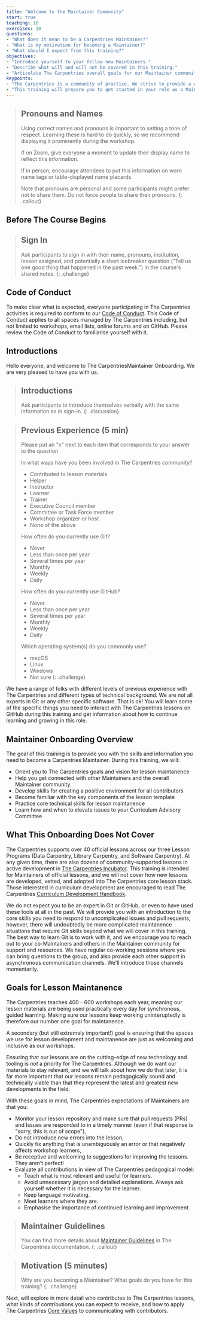 ```yaml
---
title: "Welcome to the Maintainer Community"
start: true
teaching: 10
exercises: 10
questions:
- "What does it mean to be a Carpentries Maintainer?"
- "What is my motivation for becoming a Maintainer?"
- "What should I expect from this training?"
objectives:
- "Introduce yourself to your fellow new Maintainers."
- "Describe what will and will not be covered in this training."
- "Articulate The Carpentries overall goals for our Maintainer community."
keypoints:
- "The Carpentries is a community of practice. We strive to provide a welcoming environment for all learners and take our Code of Conduct seriously."
- "This training will prepare you to get started in your role as a Maintainer."
---
```


> ## Pronouns and Names
> 
> Using correct names and pronouns is important to setting a tone of respect. Learning these is hard to
> do quickly, so we recommend displaying it prominently during the workshop. 
> 
> If on Zoom, give everyone a moment to update their display name to reflect this information. 
> 
> If in person, encourage attendees to put this information on worn name tags or table-displayed name placards.
> 
> Note that pronouns are personal and some participants might prefer not to share them.
> Do not force people to share their pronouns.
{: .callout}

## Before The Course Begins

> ## Sign In
>
> Ask participants to sign in with their name, pronouns, institution, lesson assigned, and 
> potentially a short icebreaker question (“Tell us one good thing that happened in the past week.”) in the course's shared notes.
{: .challenge}

## Code of Conduct

To make clear what is expected, everyone participating in The Carpentries activities is required
to conform to our [Code of Conduct](https://docs.carpentries.org/topic_folders/policies/code-of-conduct.html). 
This Code of Conduct applies to all spaces managed by The Carpentries including, but not limited to workshops, email lists, online 
forums and on GitHub. Please review the Code of Conduct to familiarise yourself with it.

## Introductions

Hello everyone, and welcome to The CarpentriesMaintainer Onboarding.  We are very pleased to have you with us.

> ## Introductions
> 
> Ask participants to introduce themselves verbally with the same information as in sign-in.
{: .discussion}

> ## Previous Experience (5 min)
>
> Please put an "x" next to each item that corresponds to your answer to the question
> 
> In what ways have you been involved in The Carpentries community?
> * Contributed to lesson materials
> * Helper
> * Instructor
> * Learner
> * Trainer 
> * Executive Council member
> * Committee or Task Force member
> * Workshop organizer or host
> * None of the above
>
> How often do you currently use Git?
> * Never
> * Less than once per year
> * Several times per year
> * Monthly
> * Weekly
> * Daily
> 
> How often do you currently use GitHub?
> * Never
> * Less than once per year
> * Several times per year
> * Monthly
> * Weekly
> * Daily
> 
> Which operating system(s) do you commonly use?
> * macOS
> * Linux
> * Windows
> * Not sure
{: .challenge}

We have a range of folks with different levels of previous experience with The Carpentries and different types of technical background. 
We are not all experts in Git or any other specific software. That is ok! You will learn some of the specific things you need to interact 
with The Carpentries lessons on GitHub during this training and get information about how to continue learning and growing in this role. 

## Maintainer Onboarding Overview

The goal of this training is to provide you with the skills and information you need to 
become a Carpentries Maintainer. During this training, we will:

- Orient you to The Carpentries goals and vision for lesson maintanence
- Help you get connected with other Maintainers and the overall Maintainer community
- Develop skills for creating a positive environment for all contributors
- Become familiar with the key components of the lesson template
- Practice core technical skills for lesson maintanence
- Learn how and when to elevate issues to your Curriculum Advisory Committee

## What This Onboarding Does Not Cover

The Carpentries supports over 40 official lessons across our three Lesson Programs (Data Carpentry, Library Carpentry, and Software Carpentry). 
At any given time, there are also dozens of community-supported lessons in active development in 
[The Carpentries Incubator](https://carpentries-incubator.org/). This training is intended for Maintainers of official lessons, and we will 
not cover how new lessons are developed, vetted, and adopted into The Carpentries core lesson stack. Those interested in curriculum 
development are encouraged to read The Carpentries [Curriculum Development Handbook](https://cdh.carpentries.org/). 

We do not expect you to be an expert in Git or GitHub, or even to have used these tools at all in the past. We will provide you with
an introduction to the core skills you need to respond to uncomplicated issues and pull requests, 
however, there will undoubtedly be more complicated maintanence situations that require Git skills beyond what we will cover in this training. 
The best way to learn Git is to work with it, and we encourage you to reach out to your co-Maintainers and others in the Maintainer community
for support and resources. We have regular co-working sessions where you can bring questions to the group, and also provide each other
support in asynchronous communication channels. We'll introduce those channels momentarily. 

## Goals for Lesson Maintanence

The Carpentries teaches 400 - 600 workshops each year, meaning our lesson materials are being used practically every day for
synchronous, guided learning. Making sure our lessons keep working uninteruptedly is therefore our number one goal for maintanence.

A secondary (but still extremely important!) goal is ensuring that the spaces we use for lesson development and maintanence
are just as welcoming and inclusive as our workshops. 

Ensuring that our lessons are on the cutting-edge of new technology and tooling is *not* a priority for The Carpentries. Although
we do want our materials to stay relevant, and we will talk about how we do that later, it is far more important that our lessons
remain pedagogically sound and technically viable than that they represent the latest and greatest new developments in the field.

With these goals in mind, The Carpentries expectations of Maintainers are that you:

- Monitor your lesson repository and make sure that pull requests (PRs) and Issues are responded to in a timely manner (even if that response is "sorry, this is out of scope"),
- Do not introduce new errors into the lesson, 
- Quickly fix anything that is unambiguously an error or that negatively affects workshop learners, 
- Be receptive and welcoming to suggestions for improving the lessons. They aren’t perfect!
- Evaluate all contributions in view of The Carpentries pedagogical model:
    - Teach what is most relevant and useful for learners.
    - Avoid unnecessary jargon and detailed explanations. Always ask yourself whether it is necessary for the learner. 
    - Keep language motivating.
    - Meet learners where they are.
    - Emphasise the importance of continued learning and improvement.

> ## Maintainer Guidelines
> You can find more details about [Maintainer Guidelines](https://docs.carpentries.org/topic_folders/maintainers/maintainers.html) in The Carpentries documentation.
{: .callout}

> ## Motivation (5 minutes)
> Why are you becoming a Maintainer? What goals do you have for this training?
{: .challenge}

Next, will explore in more detail who contributes to The Carpentries lessons, what kinds of contributions you
can expect to receive, and how to apply The Carpentries [Core Values](https://carpentries.org/values/) to communicating with contributors. 
